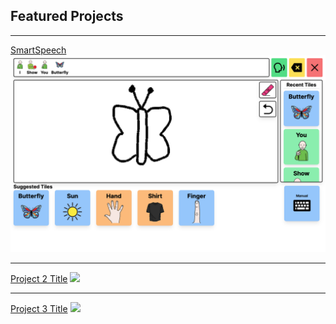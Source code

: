 ## Featured Projects

---
[SmartSpeech](https://github.com/anthonyjromann/project-smartspeech)
<img src="images/smartspeech-new.png?raw=true"/>

---
[Project 2 Title](/pdf/sample_presentation.pdf)
<img src="images/dummy_thumbnail.jpg?raw=true"/>

---
[Project 3 Title](http://example.com/)
<img src="images/dummy_thumbnail.jpg?raw=true"/>

